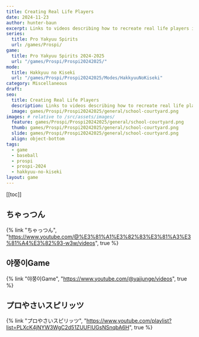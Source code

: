 ```yaml
---
title: Creating Real Life Players
date: 2024-11-23
author: hunter-baun
excerpt: Links to videos describing how to recreate real life players in Prospi 2024
series:
  title: Pro Yakyuu Spirits
  url: /games/Prospi/
game: 
  title: Pro Yakyuu Spirits 2024-2025
  url: "/games/Prospi/Prospi20242025/"
mode: 
  title: Hakkyuu no Kiseki
  url: "/games/Prospi/Prospi20242025/Modes/HakkyuuNoKiseki"
category: Miscellaneous
draft: 
seo:
  title: Creating Real Life Players
  description: Links to videos describing how to recreate real life players in Prospi 2024
  image: games/Prospi/Prospi20242025/general/school-courtyard.png
images: # relative to /src/assets/images/
  feature: games/Prospi/Prospi20242025/general/school-courtyard.png
  thumb: games/Prospi/Prospi20242025/general/school-courtyard.png
  slide: games/Prospi/Prospi20242025/general/school-courtyard.png
  align: object-bottom
tags:
  - game
  - baseball
  - prospi
  - prospi-2024
  - hakkyuu-no-kiseki
layout: game
---
```

[[toc]]
<article class="prose max-w-xl lg:max-w-4xl lg:prose-lg">

## ちゃっつん
{% link "ちゃっつん", "https://www.youtube.com/@%E3%81%A1%E3%82%83%E3%81%A3%E3%81%A4%E3%82%93-w3w/videos", true %}


## 야쭝이Game
{% link "야쭝이Game", "https://www.youtube.com/@yajjunge/videos", true %}

## プロやさいスピリッツ
{% link "プロやさいスピリッツ", "https://www.youtube.com/playlist?list=PLXcK4jNYW3WgC2d51ZUUFlUGsNSnqbA6H", true %}
</article>
